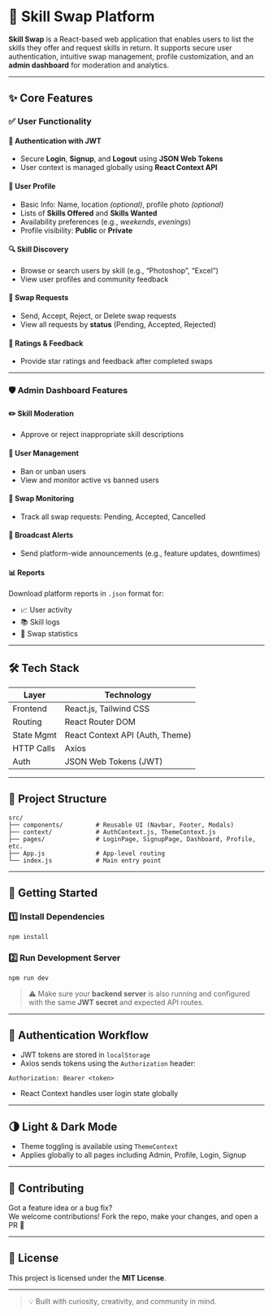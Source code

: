 
# 🔁 Skill Swap Platform

**Skill Swap** is a React-based web application that enables users to list the skills they offer and request skills in return. It supports secure user authentication, intuitive swap management, profile customization, and an **admin dashboard** for moderation and analytics.

---

## ✨ Core Features

### ✅ User Functionality

#### 🔐 Authentication with JWT
- Secure **Login**, **Signup**, and **Logout** using **JSON Web Tokens**
- User context is managed globally using **React Context API**

#### 👤 User Profile
- Basic Info: Name, location *(optional)*, profile photo *(optional)*
- Lists of **Skills Offered** and **Skills Wanted**
- Availability preferences (e.g., *weekends*, *evenings*)
- Profile visibility: **Public** or **Private**

#### 🔍 Skill Discovery
- Browse or search users by skill (e.g., “Photoshop”, “Excel”)
- View user profiles and community feedback

#### 🔄 Swap Requests
- Send, Accept, Reject, or Delete swap requests
- View all requests by **status** (Pending, Accepted, Rejected)

#### 🌟 Ratings & Feedback
- Provide star ratings and feedback after completed swaps

---

### 🛡 Admin Dashboard Features

#### ✏️ Skill Moderation
- Approve or reject inappropriate skill descriptions

#### 👥 User Management
- Ban or unban users
- View and monitor active vs banned users

#### 🔄 Swap Monitoring
- Track all swap requests: Pending, Accepted, Cancelled

#### 📢 Broadcast Alerts
- Send platform-wide announcements (e.g., feature updates, downtimes)

#### 📊 Reports
Download platform reports in `.json` format for:
- 📈 User activity
- 📚 Skill logs
- 🔄 Swap statistics

---

## 🛠 Tech Stack

| Layer       | Technology                         |
|-------------|-------------------------------------|
| Frontend    | React.js, Tailwind CSS              |
| Routing     | React Router DOM                    |
| State Mgmt  | React Context API (Auth, Theme)     |
| HTTP Calls  | Axios                               |
| Auth        | JSON Web Tokens (JWT)               |

---

## 📂 Project Structure

```
src/
├── components/         # Reusable UI (Navbar, Footer, Modals)
├── context/            # AuthContext.js, ThemeContext.js
├── pages/              # LoginPage, SignupPage, Dashboard, Profile, etc.
├── App.js              # App-level routing
└── index.js            # Main entry point
```

---

## 🚀 Getting Started

### 1️⃣ Install Dependencies

```bash
npm install
```

### 2️⃣ Run Development Server

```bash
npm run dev
```

> ⚠️ Make sure your **backend server** is also running and configured with the same **JWT secret** and expected API routes.

---

## 🔐 Authentication Workflow

- JWT tokens are stored in `localStorage`
- Axios sends tokens using the `Authorization` header:

```http
Authorization: Bearer <token>
```

- React Context handles user login state globally

---

## 🌗 Light & Dark Mode

- Theme toggling is available using `ThemeContext`
- Applies globally to all pages including Admin, Profile, Login, Signup

---

## 🙌 Contributing

Got a feature idea or a bug fix?  
We welcome contributions! Fork the repo, make your changes, and open a PR 🚀

---

## 📜 License

This project is licensed under the **MIT License**.

---

> 💡 Built with curiosity, creativity, and community in mind.
